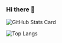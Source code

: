 ### Hi there 👋

![GitHub Stats Card](https://github-readme-stats.vercel.app/api?username=yamatsum&show_icons=true&count_private=true&hide_title=true)

![Top Langs](https://github-readme-stats.vercel.app/api/top-langs/?username=yamatsum&layout=compact&hide_title=true)

<!--
**yamatsum/yamatsum** is a ✨ _special_ ✨ repository because its `README.md` (this file) appears on your GitHub profile.

Here are some ideas to get you started:

- 🔭 I’m currently working on ...
- 🌱 I’m currently learning ...
- 👯 I’m looking to collaborate on ...
- 🤔 I’m looking for help with ...
- 💬 Ask me about ...
- 📫 How to reach me: ...
- 😄 Pronouns: ...
- ⚡ Fun fact: ...
-->
